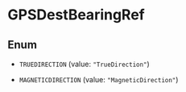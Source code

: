 
# GPSDestBearingRef

## Enum


* `TRUEDIRECTION` (value: `"TrueDirection"`)

* `MAGNETICDIRECTION` (value: `"MagneticDirection"`)



